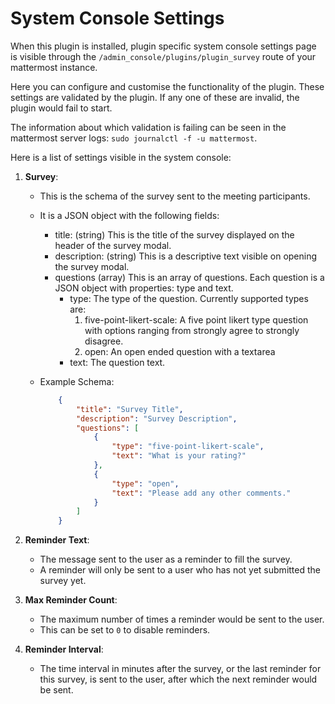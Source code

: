 # System Console Settings

When this plugin is installed, plugin specific system console settings page is visible through the `/admin_console/plugins/plugin_survey` route of your mattermost instance.

Here you can configure and customise the functionality of the plugin.
These settings are validated by the plugin. If any one of these are invalid, the plugin would fail to start.

The information about which validation is failing can be seen in the mattermost server logs: `sudo journalctl -f -u mattermost`.

Here is a list of settings visible in the system console:

1. **Survey**:
    - This is the schema of the survey sent to the meeting participants.
    - It is a JSON object with the following fields:
        - title: (string) This is the title of the survey displayed on the header of the survey modal.
        - description: (string) This is a descriptive text visible on opening the survey modal.
        - questions (array) This is an array of questions. Each question is a JSON object with properties: type and text.
            - type: The type of the question. Currently supported types are:
                1. five-point-likert-scale: A five point likert type question with options ranging from strongly agree to strongly disagree.
                2. open: An open ended question with a textarea
            - text: The question text.

    - Example Schema:

        ```json
            {
                "title": "Survey Title",
                "description": "Survey Description",
                "questions": [
                    {
                        "type": "five-point-likert-scale",
                        "text": "What is your rating?"
                    },
                    {
                        "type": "open",
                        "text": "Please add any other comments."
                    }
                ]
            }
        ```

2. **Reminder Text**:
    - The message sent to the user as a reminder to fill the survey.
    - A reminder will only be sent to a user who has not yet submitted the survey yet.

3. **Max Reminder Count**:
    - The maximum number of times a reminder would be sent to the user.
    - This can be set to `0` to disable reminders.

4. **Reminder Interval**:
    - The time interval in minutes after the survey, or the last reminder for this survey, is sent to the user, after which the next reminder would be sent.
